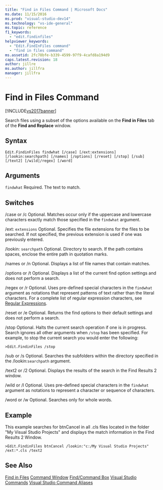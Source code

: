 ```yaml
---
title: "Find in Files Command | Microsoft Docs"
ms.date: 11/15/2016
ms.prod: "visual-studio-dev14"
ms.technology: "vs-ide-general"
ms.topic: reference
f1_keywords:
  - "edit.findinfiles"
helpviewer_keywords:
  - "Edit.FindInFiles command"
  - "find in files command"
ms.assetid: 2fc78bfe-b339-4599-97f9-4cafd8a194d9
caps.latest.revision: 18
author: jillre
ms.author: jillfra
manager: jillfra
---
```

# Find in Files Command
[!INCLUDE[vs2017banner](../../includes/vs2017banner.md)]

Search files using a subset of the options available on the **Find in Files** tab of the **Find and Replace** window.

## Syntax

```
Edit.FindinFiles findwhat [/case] [/ext:extensions]
[/lookin:searchpath] [/names] [/options] [/reset] [/stop] [/sub]
[/text2] [/wild|/regex] [/word]
```

## Arguments
 `findwhat`
 Required. The text to match.

## Switches
 /case or /c
 Optional. Matches occur only if the uppercase and lowercase characters exactly match those specified in the `findwhat` argument.

 /ext: `extensions`
 Optional. Specifies the file extensions for the files to be searched. If not specified, the previous extension is used if one was previously entered.

 /lookin: `searchpath`
 Optional. Directory to search. If the path contains spaces, enclose the entire path in quotation marks.

 /names or /n
 Optional. Displays a list of file names that contain matches.

 /options or /t
 Optional. Displays a list of the current find option settings and does not perform a search.

 /regex or /r
 Optional. Uses pre-defined special characters in the `findwhat` argument as notations that represent patterns of text rather than the literal characters. For a complete list of regular expression characters, see [Regular Expressions](../../ide/using-regular-expressions-in-visual-studio.md).

 /reset or /e
 Optional. Returns the find options to their default settings and does not perform a search.

 /stop
 Optional. Halts the current search operation if one is in progress. Search ignores all other arguments when `/stop` has been specified. For example, to stop the current search you would enter the following:

```
>Edit.FindinFiles /stop
```

 /sub or /s
 Optional. Searches the subfolders within the directory specified in the /lookin:`searchpath` argument.

 /text2 or /2
 Optional. Displays the results of the search in the Find Results 2 window.

 /wild or /l
 Optional. Uses pre-defined special characters in the `findwhat` argument as notations to represent a character or sequence of characters.

 /word or /w
 Optional. Searches only for whole words.

## Example
 This example searches for btnCancel in all .cls files located in the folder "My Visual Studio Projects" and displays the match information in the Find Results 2 Window.

```
>Edit.FindinFiles btnCancel /lookin:"c:/My Visual Studio Projects" /ext:*.cls /text2
```

## See Also
 [Find in Files](../../ide/find-in-files.md)
 [Command Window](../../ide/reference/command-window.md)
 [Find/Command Box](../../ide/find-command-box.md)
 [Visual Studio Commands](../../ide/reference/visual-studio-commands.md)
 [Visual Studio Command Aliases](../../ide/reference/visual-studio-command-aliases.md)
